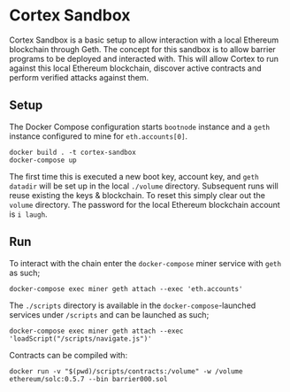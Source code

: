 # Cortex Sandbox

Cortex Sandbox is a basic setup to allow interaction with a local Ethereum blockchain through Geth.
The concept for this sandbox is to allow barrier programs to be deployed and interacted with.
This will allow Cortex to run against this local Ethereum blockchain, discover active contracts and perform verified attacks against them. 

## Setup

The Docker Compose configuration starts `bootnode` instance and a `geth` instance configured to mine for `eth.accounts[0]`.

    docker build . -t cortex-sandbox
    docker-compose up

The first time this is executed a new boot key, account key, and `geth` `datadir` will be set up in the local `./volume` directory.
Subsequent runs will reuse existing the keys & blockchain. To reset this simply clear out the `volume` directory.
The password for the local Ethereum blockchain account is `i laugh`.

## Run

To interact with the chain enter the `docker-compose` miner service with `geth` as such;

    docker-compose exec miner geth attach --exec 'eth.accounts'

The `./scripts` directory is available in the `docker-compose`-launched services under `/scripts` and can be launched as such;

    docker-compose exec miner geth attach --exec 'loadScript("/scripts/navigate.js")'

Contracts can be compiled with:

    docker run -v "$(pwd)/scripts/contracts:/volume" -w /volume ethereum/solc:0.5.7 --bin barrier000.sol